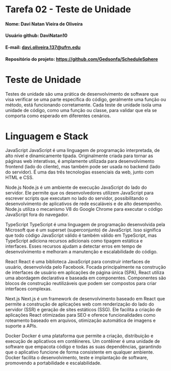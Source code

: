 # Tarefa 02 - Teste de Unidade

#### Nome: Davi Natan Vieira de Oliveira
#### Usuário github: DaviNatan10
#### E-mail: davi.oliveira.137@ufrn.edu
#### Repositório do projeto: https://github.com/Gedsonfa/ScheduleSphere

# Teste de Unidade
Testes de unidade são uma prática de desenvolvimento de software que visa verificar se uma parte específica do código, geralmente uma função ou método, está funcionando corretamente. Cada teste de unidade isola uma unidade de código, como uma função ou classe, para validar que ela se comporta como esperado em diferentes cenários.

# Linguagem e Stack

JavaScript
JavaScript é uma linguagem de programação interpretada, de alto nível e dinamicamente tipada. Originalmente criada para tornar as páginas web interativas, é amplamente utilizada para desenvolvimento frontend (lado do cliente), mas também pode ser usada no backend (lado do servidor). É uma das três tecnologias essenciais da web, junto com HTML e CSS.

Node.js
Node.js é um ambiente de execução JavaScript do lado do servidor. Ele permite que os desenvolvedores utilizem JavaScript para escrever scripts que executam no lado do servidor, possibilitando o desenvolvimento de aplicativos de rede escaláveis e de alto desempenho. Node.js utiliza o mecanismo V8 do Google Chrome para executar o código JavaScript fora do navegador.

TypeScript
TypeScript é uma linguagem de programação desenvolvida pela Microsoft que é um superset (superconjunto) de JavaScript. Isso significa que todo código JavaScript válido é também válido em TypeScript, mas TypeScript adiciona recursos adicionais como tipagem estática e interfaces. Esses recursos ajudam a detectar erros em tempo de desenvolvimento e melhoram a manutenção e escalabilidade do código.

React
React é uma biblioteca JavaScript para construir interfaces de usuário, desenvolvida pelo Facebook. Focada principalmente na construção de interfaces de usuário em aplicações de página única (SPA), React utiliza uma abordagem declarativa e baseada em componentes. Componentes são blocos de construção reutilizáveis que podem ser compostos para criar interfaces complexas.

Next.js
Next.js é um framework de desenvolvimento baseado em React que permite a construção de aplicações web com renderização do lado do servidor (SSR) e geração de sites estáticos (SSG). Ele facilita a criação de aplicações React otimizadas para SEO e oferece funcionalidades como roteamento baseado em arquivos, otimização automática de imagens e suporte a APIs.

Docker
Docker é uma plataforma que permite a criação, distribuição e execução de aplicativos em contêineres. Um contêiner é uma unidade de software que empacota código e todas as suas dependências, garantindo que o aplicativo funcione de forma consistente em qualquer ambiente. Docker facilita o desenvolvimento, teste e implantação de software, promovendo a portabilidade e escalabilidade.

